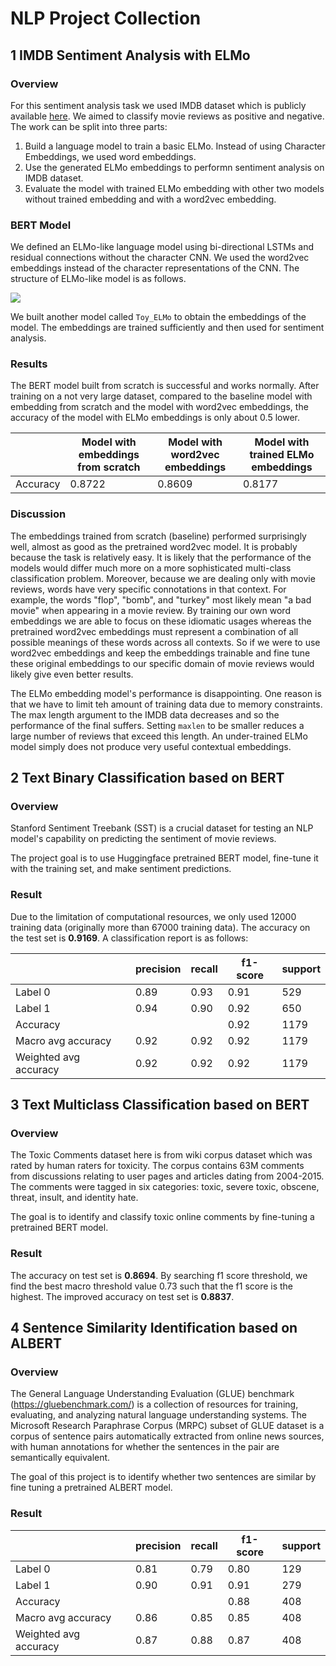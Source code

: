 # NLP Project Collection

## 1 IMDB Sentiment Analysis with ELMo

### Overview

For this sentiment analysis task we used IMDB dataset which is publicly available [here](http://ai.stanford.edu/~amaas/data/sentiment/). We aimed to classify movie reviews as positive and negative. The work can be split into three parts:

1. Build a language model to train a basic ELMo. Instead of using Character Embeddings, we used word embeddings.
2. Use the generated ELMo embeddings to performn sentiment analysis on IMDB dataset.
3. Evaluate the model with trained ELMo embedding with other two models without trained embedding and with a word2vec embedding.

### BERT Model

We defined an ELMo-like language model using bi-directional LSTMs and residual connections without the character CNN. We used the word2vec embeddings instead of the character representations of the CNN. The structure of ELMo-like model is as follows.

![](https://storage.googleapis.com/public_colab_images/nlp/elmo/forward_backward.png) 

We built another model called `Toy_ELMo` to obtain the embeddings of the model. The embeddings are trained sufficiently and then used for sentiment analysis.

### Results

The BERT model built from scratch is successful and works normally. After training on a not very large dataset, compared to the baseline model with embedding from scratch and the model with word2vec embeddings, the accuracy of the model with ELMo embeddings is only about 0.5 lower.

|          | Model with embeddings from scratch | Model with word2vec embeddings | Model with trained ELMo embeddings |
| -------- | ---------------------------------- | ------------------------------ | ---------------------------------- |
| Accuracy | 0.8722                             | 0.8609                         | 0.8177                             |

### Discussion

The embeddings trained from scratch (baseline) performed surprisingly well, almost as good as the pretrained word2vec model. It is probably because the task is relatively easy. It is likely that the performance of the models would differ much more on a more sophisticated multi-class classification problem. Moreover, because we are dealing only with movie reviews, words have very specific connotations in that context. For example, the words "flop", "bomb", and "turkey" most likely mean "a bad movie" when appearing in a movie review. By training our own word embeddings we are able to focus on these idiomatic usages whereas the pretrained word2vec embeddings must represent a combination of all possible meanings of these words across all contexts. So if we were to use word2vec embeddings and keep the embeddings trainable and fine tune these original embeddings to our specific domain of movie reviews would likely give even better results.

The ELMo embedding model's performance is disappointing. One reason is that we have to limit teh amount of training data due to memory constraints. The max length argument to the IMDB data decreases and so the performance of the final suffers. Setting `maxlen` to be smaller reduces a large number of reviews that exceed this length. An under-trained ELMo model simply does not produce very useful contextual embeddings.

## 2 Text Binary Classification based on BERT

### Overview

Stanford Sentiment Treebank (SST) is a crucial dataset for testing an NLP model's capability on predicting the sentiment of movie reviews.  

The project goal is to use Huggingface pretrained BERT model, fine-tune it with the training set, and make sentiment predictions.

### Result

Due to the limitation of computational resources, we only used 12000 training data (originally more than 67000 training data). The accuracy on the test set is **0.9169**. A classification report is as follows:

|                       | precision | recall | f1-score | support |
| --------------------- | --------- | ------ | -------- | ------- |
| Label 0               | 0.89      | 0.93   | 0.91     | 529     |
| Label 1               | 0.94      | 0.90   | 0.92     | 650     |
| Accuracy              |           |        | 0.92     | 1179    |
| Macro avg accuracy    | 0.92      | 0.92   | 0.92     | 1179    |
| Weighted avg accuracy | 0.92      | 0.92   | 0.92     | 1179    |

## 3 Text Multiclass Classification based on BERT

### Overview

The Toxic Comments dataset here is from wiki corpus dataset which was rated by human raters for toxicity. The corpus contains 63M comments from discussions relating to user pages and articles dating from 2004-2015. The comments were tagged in six categories: toxic, severe toxic, obscene, threat, insult, and identity hate.

The goal is to identify and classify toxic online comments by fine-tuning a pretrained BERT model.

### Result

The accuracy on test set is **0.8694**.  By searching f1 score threshold, we find the best macro threshold value 0.73 such that the f1 score is the highest. The improved accuracy on test set is **0.8837**.

## 4 Sentence Similarity Identification based on ALBERT

### Overview

The General Language Understanding Evaluation (GLUE) benchmark (https://gluebenchmark.com/) is a collection of resources for training, evaluating, and analyzing natural language understanding systems. The Microsoft Research Paraphrase Corpus (MRPC) subset of GLUE dataset is a corpus of sentence pairs automatically extracted from online news sources, with human annotations for whether the sentences in the pair are semantically equivalent. 

The goal of this project is to identify whether two sentences are similar by fine tuning a pretrained ALBERT model.

### Result


|                       | precision | recall | f1-score | support |
| --------------------- | --------- | ------ | -------- | ------- |
| Label 0               | 0.81      | 0.79   | 0.80     | 129     |
| Label 1               | 0.90      | 0.91   | 0.91     | 279     |
| Accuracy              |           |        | 0.88     | 408     |
| Macro avg accuracy    | 0.86      | 0.85   | 0.85     | 408     |
| Weighted avg accuracy | 0.87      | 0.88   | 0.87     | 408     |

